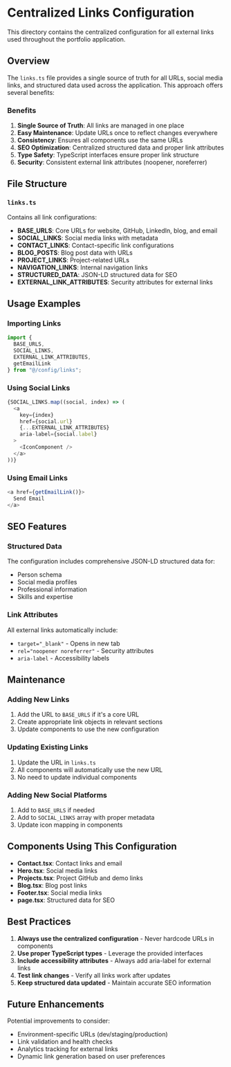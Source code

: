 # Centralized Links Configuration

This directory contains the centralized configuration for all external links used throughout the portfolio application.

## Overview

The `links.ts` file provides a single source of truth for all URLs, social media links, and structured data used across the application. This approach offers several benefits:

### Benefits

1. **Single Source of Truth**: All links are managed in one place
2. **Easy Maintenance**: Update URLs once to reflect changes everywhere
3. **Consistency**: Ensures all components use the same URLs
4. **SEO Optimization**: Centralized structured data and proper link attributes
5. **Type Safety**: TypeScript interfaces ensure proper link structure
6. **Security**: Consistent external link attributes (noopener, noreferrer)

## File Structure

### `links.ts`

Contains all link configurations:

- **BASE_URLS**: Core URLs for website, GitHub, LinkedIn, blog, and email
- **SOCIAL_LINKS**: Social media links with metadata
- **CONTACT_LINKS**: Contact-specific link configurations
- **BLOG_POSTS**: Blog post data with URLs
- **PROJECT_LINKS**: Project-related URLs
- **NAVIGATION_LINKS**: Internal navigation links
- **STRUCTURED_DATA**: JSON-LD structured data for SEO
- **EXTERNAL_LINK_ATTRIBUTES**: Security attributes for external links

## Usage Examples

### Importing Links

```typescript
import { 
  BASE_URLS, 
  SOCIAL_LINKS, 
  EXTERNAL_LINK_ATTRIBUTES,
  getEmailLink 
} from "@/config/links";
```

### Using Social Links

```typescript
{SOCIAL_LINKS.map((social, index) => (
  <a 
    key={index}
    href={social.url} 
    {...EXTERNAL_LINK_ATTRIBUTES}
    aria-label={social.label}
  >
    <IconComponent />
  </a>
))}
```

### Using Email Links

```typescript
<a href={getEmailLink()}>
  Send Email
</a>
```

## SEO Features

### Structured Data

The configuration includes comprehensive JSON-LD structured data for:
- Person schema
- Social media profiles
- Professional information
- Skills and expertise

### Link Attributes

All external links automatically include:
- `target="_blank"` - Opens in new tab
- `rel="noopener noreferrer"` - Security attributes
- `aria-label` - Accessibility labels

## Maintenance

### Adding New Links

1. Add the URL to `BASE_URLS` if it's a core URL
2. Create appropriate link objects in relevant sections
3. Update components to use the new configuration

### Updating Existing Links

1. Update the URL in `links.ts`
2. All components will automatically use the new URL
3. No need to update individual components

### Adding New Social Platforms

1. Add to `BASE_URLS` if needed
2. Add to `SOCIAL_LINKS` array with proper metadata
3. Update icon mapping in components

## Components Using This Configuration

- **Contact.tsx**: Contact links and email
- **Hero.tsx**: Social media links
- **Projects.tsx**: Project GitHub and demo links
- **Blog.tsx**: Blog post links
- **Footer.tsx**: Social media links
- **page.tsx**: Structured data for SEO

## Best Practices

1. **Always use the centralized configuration** - Never hardcode URLs in components
2. **Use proper TypeScript types** - Leverage the provided interfaces
3. **Include accessibility attributes** - Always add aria-label for external links
4. **Test link changes** - Verify all links work after updates
5. **Keep structured data updated** - Maintain accurate SEO information

## Future Enhancements

Potential improvements to consider:
- Environment-specific URLs (dev/staging/production)
- Link validation and health checks
- Analytics tracking for external links
- Dynamic link generation based on user preferences
